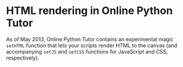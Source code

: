 # HTML rendering in Online Python Tutor

As of May 2013, Online Python Tutor contains an experimental magic
`setHTML` function that lets your scripts render HTML to the canvas (and
accompanying `setJS` and `setCSS` functions for JavaScript and CSS,
respectively).

